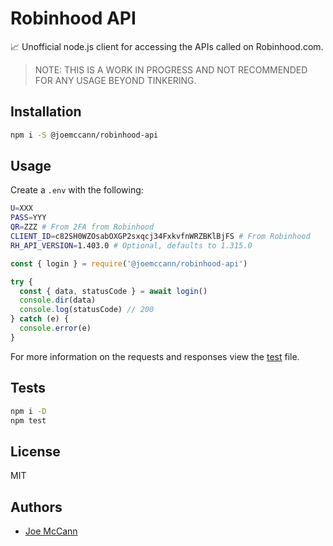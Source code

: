 # Robinhood API

📈 Unofficial node.js client for accessing the APIs called on Robinhood.com.

> NOTE: THIS IS A WORK IN PROGRESS AND NOT RECOMMENDED FOR ANY USAGE BEYOND TINKERING.

## Installation

```sh
npm i -S @joemccann/robinhood-api
```

## Usage

Create a `.env` with the following:

```sh
U=XXX
PASS=YYY
QR=ZZZ # From 2FA from Robinhood
CLIENT_ID=c82SH0WZOsabOXGP2sxqcj34FxkvfnWRZBKlBjFS # From Robinhood
RH_API_VERSION=1.403.0 # Optional, defaults to 1.315.0
```

```js
const { login } = require('@joemccann/robinhood-api')

try {
  const { data, statusCode } = await login()
  console.dir(data)
  console.log(statusCode) // 200
} catch (e) {
  console.error(e)
}
```

For more information on the requests and responses view the
[test](test/index.js) file.

## Tests

```sh
npm i -D
npm test
```

## License

MIT

## Authors

- [Joe McCann](https://twitter.com/joemccann)
